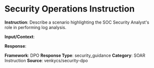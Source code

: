 # Security Operations Instruction

**Instruction**: Describe a scenario highlighting the SOC Security Analyst's role in performing log analysis.

**Input/Context**: 

**Response**: 

**Framework**: DPO
**Response Type**: security_guidance
**Category**: SOAR Instruction
**Source**: venkycs/security-dpo
